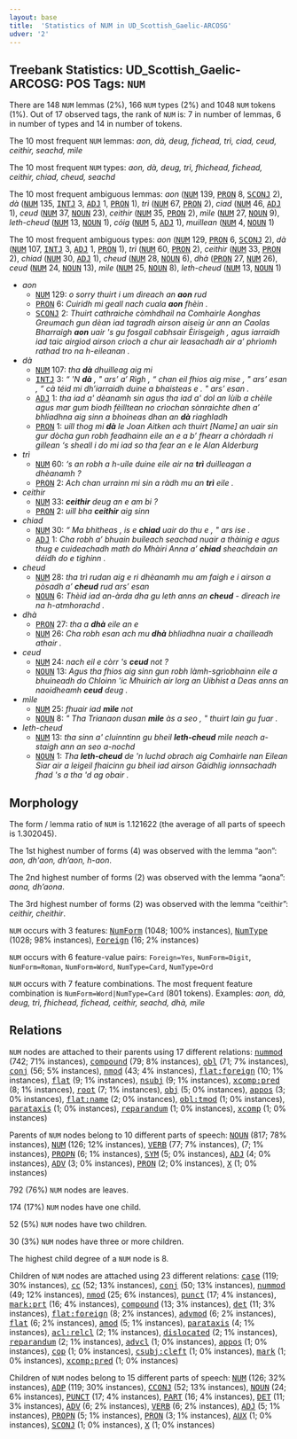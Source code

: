 ```yaml
---
layout: base
title:  'Statistics of NUM in UD_Scottish_Gaelic-ARCOSG'
udver: '2'
---
```


## Treebank Statistics: UD_Scottish_Gaelic-ARCOSG: POS Tags: `NUM`

There are 148 `NUM` lemmas (2%), 166 `NUM` types (2%) and 1048 `NUM` tokens (1%).
Out of 17 observed tags, the rank of `NUM` is: 7 in number of lemmas, 6 in number of types and 14 in number of tokens.

The 10 most frequent `NUM` lemmas: <em>aon, dà, deug, fichead, trì, ciad, ceud, ceithir, seachd, mìle</em>

The 10 most frequent `NUM` types:  <em>aon, dà, deug, trì, fhichead, fichead, ceithir, chiad, cheud, seachd</em>

The 10 most frequent ambiguous lemmas: <em>aon</em> (<tt><a href="gd_arcosg-pos-NUM.html">NUM</a></tt> 139, <tt><a href="gd_arcosg-pos-PRON.html">PRON</a></tt> 8, <tt><a href="gd_arcosg-pos-SCONJ.html">SCONJ</a></tt> 2), <em>dà</em> (<tt><a href="gd_arcosg-pos-NUM.html">NUM</a></tt> 135, <tt><a href="gd_arcosg-pos-INTJ.html">INTJ</a></tt> 3, <tt><a href="gd_arcosg-pos-ADJ.html">ADJ</a></tt> 1, <tt><a href="gd_arcosg-pos-PRON.html">PRON</a></tt> 1), <em>trì</em> (<tt><a href="gd_arcosg-pos-NUM.html">NUM</a></tt> 67, <tt><a href="gd_arcosg-pos-PRON.html">PRON</a></tt> 2), <em>ciad</em> (<tt><a href="gd_arcosg-pos-NUM.html">NUM</a></tt> 46, <tt><a href="gd_arcosg-pos-ADJ.html">ADJ</a></tt> 1), <em>ceud</em> (<tt><a href="gd_arcosg-pos-NUM.html">NUM</a></tt> 37, <tt><a href="gd_arcosg-pos-NOUN.html">NOUN</a></tt> 23), <em>ceithir</em> (<tt><a href="gd_arcosg-pos-NUM.html">NUM</a></tt> 35, <tt><a href="gd_arcosg-pos-PRON.html">PRON</a></tt> 2), <em>mìle</em> (<tt><a href="gd_arcosg-pos-NUM.html">NUM</a></tt> 27, <tt><a href="gd_arcosg-pos-NOUN.html">NOUN</a></tt> 9), <em>leth-cheud</em> (<tt><a href="gd_arcosg-pos-NUM.html">NUM</a></tt> 13, <tt><a href="gd_arcosg-pos-NOUN.html">NOUN</a></tt> 1), <em>cóig</em> (<tt><a href="gd_arcosg-pos-NUM.html">NUM</a></tt> 5, <tt><a href="gd_arcosg-pos-ADJ.html">ADJ</a></tt> 1), <em>muillean</em> (<tt><a href="gd_arcosg-pos-NUM.html">NUM</a></tt> 4, <tt><a href="gd_arcosg-pos-NOUN.html">NOUN</a></tt> 1)

The 10 most frequent ambiguous types:  <em>aon</em> (<tt><a href="gd_arcosg-pos-NUM.html">NUM</a></tt> 129, <tt><a href="gd_arcosg-pos-PRON.html">PRON</a></tt> 6, <tt><a href="gd_arcosg-pos-SCONJ.html">SCONJ</a></tt> 2), <em>dà</em> (<tt><a href="gd_arcosg-pos-NUM.html">NUM</a></tt> 107, <tt><a href="gd_arcosg-pos-INTJ.html">INTJ</a></tt> 3, <tt><a href="gd_arcosg-pos-ADJ.html">ADJ</a></tt> 1, <tt><a href="gd_arcosg-pos-PRON.html">PRON</a></tt> 1), <em>trì</em> (<tt><a href="gd_arcosg-pos-NUM.html">NUM</a></tt> 60, <tt><a href="gd_arcosg-pos-PRON.html">PRON</a></tt> 2), <em>ceithir</em> (<tt><a href="gd_arcosg-pos-NUM.html">NUM</a></tt> 33, <tt><a href="gd_arcosg-pos-PRON.html">PRON</a></tt> 2), <em>chiad</em> (<tt><a href="gd_arcosg-pos-NUM.html">NUM</a></tt> 30, <tt><a href="gd_arcosg-pos-ADJ.html">ADJ</a></tt> 1), <em>cheud</em> (<tt><a href="gd_arcosg-pos-NUM.html">NUM</a></tt> 28, <tt><a href="gd_arcosg-pos-NOUN.html">NOUN</a></tt> 6), <em>dhà</em> (<tt><a href="gd_arcosg-pos-PRON.html">PRON</a></tt> 27, <tt><a href="gd_arcosg-pos-NUM.html">NUM</a></tt> 26), <em>ceud</em> (<tt><a href="gd_arcosg-pos-NUM.html">NUM</a></tt> 24, <tt><a href="gd_arcosg-pos-NOUN.html">NOUN</a></tt> 13), <em>mìle</em> (<tt><a href="gd_arcosg-pos-NUM.html">NUM</a></tt> 25, <tt><a href="gd_arcosg-pos-NOUN.html">NOUN</a></tt> 8), <em>leth-cheud</em> (<tt><a href="gd_arcosg-pos-NUM.html">NUM</a></tt> 13, <tt><a href="gd_arcosg-pos-NOUN.html">NOUN</a></tt> 1)


* <em>aon</em>
  * <tt><a href="gd_arcosg-pos-NUM.html">NUM</a></tt> 129: <em>o sorry thuirt i um dìreach an <b>aon</b> rud</em>
  * <tt><a href="gd_arcosg-pos-PRON.html">PRON</a></tt> 6: <em>Cuiridh mi geall nach cuala <b>aon</b> fhèin .</em>
  * <tt><a href="gd_arcosg-pos-SCONJ.html">SCONJ</a></tt> 2: <em>Thuirt cathraiche còmhdhail na Comhairle Aonghas Greumach gun dèan iad tagradh airson aiseig ùr ann an Caolas Bharraigh <b>aon</b> uair 's gu fosgail cabhsair Èirisgeigh , agus iarraidh iad taic airgiod airson crìoch a chur air leasachadh air a’ phrìomh rathad tro na h-eileanan .</em>
* <em>dà</em>
  * <tt><a href="gd_arcosg-pos-NUM.html">NUM</a></tt> 107: <em>tha <b>dà</b> dhuilleag aig mi</em>
  * <tt><a href="gd_arcosg-pos-INTJ.html">INTJ</a></tt> 3: <em>“ 'N <b>dà</b> , " ars’ a’ Rìgh , “ chan eil fhios aig mise , " ars’ esan , “ cà téid mi dh’iarraidh duine a bhaisteas e . " ars’ esan .</em>
  * <tt><a href="gd_arcosg-pos-ADJ.html">ADJ</a></tt> 1: <em>tha iad a' dèanamh sin agus tha iad a' dol an lùib a chèile agus mar gum biodh fèilltean no crìochan sònraichte dhen a’ bhliadhna aig sinn a bhoineas dhan an <b>dà</b> riaghladh</em>
  * <tt><a href="gd_arcosg-pos-PRON.html">PRON</a></tt> 1: <em>uill thog mi <b>dà</b> le Joan Aitken ach thuirt [Name] an uair sin gur dòcha gun robh feadhainn eile an e a b’ fhearr a chòrdadh ri gillean ‘s sheall i do mi iad so tha fear an e le Alan Alderburg</em>
* <em>trì</em>
  * <tt><a href="gd_arcosg-pos-NUM.html">NUM</a></tt> 60: <em>‘s an robh a h-uile duine eile air na <b>trì</b> duilleagan a dhèanamh ?</em>
  * <tt><a href="gd_arcosg-pos-PRON.html">PRON</a></tt> 2: <em>Ach chan urrainn mi sin a ràdh mu an <b>trì</b> eile .</em>
* <em>ceithir</em>
  * <tt><a href="gd_arcosg-pos-NUM.html">NUM</a></tt> 33: <em><b>ceithir</b> deug an e am bi ?</em>
  * <tt><a href="gd_arcosg-pos-PRON.html">PRON</a></tt> 2: <em>uill bha <b>ceithir</b> aig sinn</em>
* <em>chiad</em>
  * <tt><a href="gd_arcosg-pos-NUM.html">NUM</a></tt> 30: <em>“ Ma bhitheas , is e <b>chiad</b> uair do thu e , " ars ise .</em>
  * <tt><a href="gd_arcosg-pos-ADJ.html">ADJ</a></tt> 1: <em>Cha robh a’ bhuain buileach seachad nuair a thàinig e agus thug e cuideachadh math do Mhàiri Anna a’ <b>chiad</b> sheachdain an déidh do e tighinn .</em>
* <em>cheud</em>
  * <tt><a href="gd_arcosg-pos-NUM.html">NUM</a></tt> 28: <em>tha trì rudan aig e ri dhèanamh mu am faigh e i airson a pòsadh a’ <b>cheud</b> rud ars’ esan</em>
  * <tt><a href="gd_arcosg-pos-NOUN.html">NOUN</a></tt> 6: <em>Thèid iad an-àrda dha gu leth anns an <b>cheud</b> - dìreach ìre na h-atmhorachd .</em>
* <em>dhà</em>
  * <tt><a href="gd_arcosg-pos-PRON.html">PRON</a></tt> 27: <em>tha a <b>dhà</b> eile an e</em>
  * <tt><a href="gd_arcosg-pos-NUM.html">NUM</a></tt> 26: <em>Cha robh esan ach mu <b>dhà</b> bhliadhna nuair a chailleadh athair .</em>
* <em>ceud</em>
  * <tt><a href="gd_arcosg-pos-NUM.html">NUM</a></tt> 24: <em>nach eil e còrr 's <b>ceud</b> not ?</em>
  * <tt><a href="gd_arcosg-pos-NOUN.html">NOUN</a></tt> 13: <em>Agus tha fhios aig sinn gun robh làmh-sgrìobhainn eile a bhuineadh do Chloinn 'ic Mhuirich air lorg an Uibhist a Deas anns an naoidheamh <b>ceud</b> deug .</em>
* <em>mìle</em>
  * <tt><a href="gd_arcosg-pos-NUM.html">NUM</a></tt> 25: <em>fhuair iad <b>mìle</b> not</em>
  * <tt><a href="gd_arcosg-pos-NOUN.html">NOUN</a></tt> 8: <em>" Tha Trianaon dusan <b>mìle</b> às a seo , " thuirt Iain gu fuar .</em>
* <em>leth-cheud</em>
  * <tt><a href="gd_arcosg-pos-NUM.html">NUM</a></tt> 13: <em>tha sinn a' cluinntinn gu bheil <b>leth-cheud</b> mìle neach a-staigh ann an seo a-nochd</em>
  * <tt><a href="gd_arcosg-pos-NOUN.html">NOUN</a></tt> 1: <em>Tha <b>leth-cheud</b> de 'n luchd obrach aig Comhairle nan Eilean Siar air a leigeil fhaicinn gu bheil iad airson Gàidhlig ionnsachadh fhad 's a tha 'd ag obair .</em>

## Morphology

The form / lemma ratio of `NUM` is 1.121622 (the average of all parts of speech is 1.302045).

The 1st highest number of forms (4) was observed with the lemma “aon”: <em>aon, dh'aon, dh’aon, h-aon</em>.

The 2nd highest number of forms (2) was observed with the lemma “aona”: <em>aona, dh’aona</em>.

The 3rd highest number of forms (2) was observed with the lemma “ceithir”: <em>ceithir, cheithir</em>.

`NUM` occurs with 3 features: <tt><a href="gd_arcosg-feat-NumForm.html">NumForm</a></tt> (1048; 100% instances), <tt><a href="gd_arcosg-feat-NumType.html">NumType</a></tt> (1028; 98% instances), <tt><a href="gd_arcosg-feat-Foreign.html">Foreign</a></tt> (16; 2% instances)

`NUM` occurs with 6 feature-value pairs: `Foreign=Yes`, `NumForm=Digit`, `NumForm=Roman`, `NumForm=Word`, `NumType=Card`, `NumType=Ord`

`NUM` occurs with 7 feature combinations.
The most frequent feature combination is `NumForm=Word|NumType=Card` (801 tokens).
Examples: <em>aon, dà, deug, trì, fhichead, fichead, ceithir, seachd, dhà, mìle</em>


## Relations

`NUM` nodes are attached to their parents using 17 different relations: <tt><a href="gd_arcosg-dep-nummod.html">nummod</a></tt> (742; 71% instances), <tt><a href="gd_arcosg-dep-compound.html">compound</a></tt> (79; 8% instances), <tt><a href="gd_arcosg-dep-obl.html">obl</a></tt> (71; 7% instances), <tt><a href="gd_arcosg-dep-conj.html">conj</a></tt> (56; 5% instances), <tt><a href="gd_arcosg-dep-nmod.html">nmod</a></tt> (43; 4% instances), <tt><a href="gd_arcosg-dep-flat-foreign.html">flat:foreign</a></tt> (10; 1% instances), <tt><a href="gd_arcosg-dep-flat.html">flat</a></tt> (9; 1% instances), <tt><a href="gd_arcosg-dep-nsubj.html">nsubj</a></tt> (9; 1% instances), <tt><a href="gd_arcosg-dep-xcomp-pred.html">xcomp:pred</a></tt> (8; 1% instances), <tt><a href="gd_arcosg-dep-root.html">root</a></tt> (7; 1% instances), <tt><a href="gd_arcosg-dep-obj.html">obj</a></tt> (5; 0% instances), <tt><a href="gd_arcosg-dep-appos.html">appos</a></tt> (3; 0% instances), <tt><a href="gd_arcosg-dep-flat-name.html">flat:name</a></tt> (2; 0% instances), <tt><a href="gd_arcosg-dep-obl-tmod.html">obl:tmod</a></tt> (1; 0% instances), <tt><a href="gd_arcosg-dep-parataxis.html">parataxis</a></tt> (1; 0% instances), <tt><a href="gd_arcosg-dep-reparandum.html">reparandum</a></tt> (1; 0% instances), <tt><a href="gd_arcosg-dep-xcomp.html">xcomp</a></tt> (1; 0% instances)

Parents of `NUM` nodes belong to 10 different parts of speech: <tt><a href="gd_arcosg-pos-NOUN.html">NOUN</a></tt> (817; 78% instances), <tt><a href="gd_arcosg-pos-NUM.html">NUM</a></tt> (126; 12% instances), <tt><a href="gd_arcosg-pos-VERB.html">VERB</a></tt> (77; 7% instances),  (7; 1% instances), <tt><a href="gd_arcosg-pos-PROPN.html">PROPN</a></tt> (6; 1% instances), <tt><a href="gd_arcosg-pos-SYM.html">SYM</a></tt> (5; 0% instances), <tt><a href="gd_arcosg-pos-ADJ.html">ADJ</a></tt> (4; 0% instances), <tt><a href="gd_arcosg-pos-ADV.html">ADV</a></tt> (3; 0% instances), <tt><a href="gd_arcosg-pos-PRON.html">PRON</a></tt> (2; 0% instances), <tt><a href="gd_arcosg-pos-X.html">X</a></tt> (1; 0% instances)

792 (76%) `NUM` nodes are leaves.

174 (17%) `NUM` nodes have one child.

52 (5%) `NUM` nodes have two children.

30 (3%) `NUM` nodes have three or more children.

The highest child degree of a `NUM` node is 8.

Children of `NUM` nodes are attached using 23 different relations: <tt><a href="gd_arcosg-dep-case.html">case</a></tt> (119; 30% instances), <tt><a href="gd_arcosg-dep-cc.html">cc</a></tt> (52; 13% instances), <tt><a href="gd_arcosg-dep-conj.html">conj</a></tt> (50; 13% instances), <tt><a href="gd_arcosg-dep-nummod.html">nummod</a></tt> (49; 12% instances), <tt><a href="gd_arcosg-dep-nmod.html">nmod</a></tt> (25; 6% instances), <tt><a href="gd_arcosg-dep-punct.html">punct</a></tt> (17; 4% instances), <tt><a href="gd_arcosg-dep-mark-prt.html">mark:prt</a></tt> (16; 4% instances), <tt><a href="gd_arcosg-dep-compound.html">compound</a></tt> (13; 3% instances), <tt><a href="gd_arcosg-dep-det.html">det</a></tt> (11; 3% instances), <tt><a href="gd_arcosg-dep-flat-foreign.html">flat:foreign</a></tt> (8; 2% instances), <tt><a href="gd_arcosg-dep-advmod.html">advmod</a></tt> (6; 2% instances), <tt><a href="gd_arcosg-dep-flat.html">flat</a></tt> (6; 2% instances), <tt><a href="gd_arcosg-dep-amod.html">amod</a></tt> (5; 1% instances), <tt><a href="gd_arcosg-dep-parataxis.html">parataxis</a></tt> (4; 1% instances), <tt><a href="gd_arcosg-dep-acl-relcl.html">acl:relcl</a></tt> (2; 1% instances), <tt><a href="gd_arcosg-dep-dislocated.html">dislocated</a></tt> (2; 1% instances), <tt><a href="gd_arcosg-dep-reparandum.html">reparandum</a></tt> (2; 1% instances), <tt><a href="gd_arcosg-dep-advcl.html">advcl</a></tt> (1; 0% instances), <tt><a href="gd_arcosg-dep-appos.html">appos</a></tt> (1; 0% instances), <tt><a href="gd_arcosg-dep-cop.html">cop</a></tt> (1; 0% instances), <tt><a href="gd_arcosg-dep-csubj-cleft.html">csubj:cleft</a></tt> (1; 0% instances), <tt><a href="gd_arcosg-dep-mark.html">mark</a></tt> (1; 0% instances), <tt><a href="gd_arcosg-dep-xcomp-pred.html">xcomp:pred</a></tt> (1; 0% instances)

Children of `NUM` nodes belong to 15 different parts of speech: <tt><a href="gd_arcosg-pos-NUM.html">NUM</a></tt> (126; 32% instances), <tt><a href="gd_arcosg-pos-ADP.html">ADP</a></tt> (119; 30% instances), <tt><a href="gd_arcosg-pos-CCONJ.html">CCONJ</a></tt> (52; 13% instances), <tt><a href="gd_arcosg-pos-NOUN.html">NOUN</a></tt> (24; 6% instances), <tt><a href="gd_arcosg-pos-PUNCT.html">PUNCT</a></tt> (17; 4% instances), <tt><a href="gd_arcosg-pos-PART.html">PART</a></tt> (16; 4% instances), <tt><a href="gd_arcosg-pos-DET.html">DET</a></tt> (11; 3% instances), <tt><a href="gd_arcosg-pos-ADV.html">ADV</a></tt> (6; 2% instances), <tt><a href="gd_arcosg-pos-VERB.html">VERB</a></tt> (6; 2% instances), <tt><a href="gd_arcosg-pos-ADJ.html">ADJ</a></tt> (5; 1% instances), <tt><a href="gd_arcosg-pos-PROPN.html">PROPN</a></tt> (5; 1% instances), <tt><a href="gd_arcosg-pos-PRON.html">PRON</a></tt> (3; 1% instances), <tt><a href="gd_arcosg-pos-AUX.html">AUX</a></tt> (1; 0% instances), <tt><a href="gd_arcosg-pos-SCONJ.html">SCONJ</a></tt> (1; 0% instances), <tt><a href="gd_arcosg-pos-X.html">X</a></tt> (1; 0% instances)

